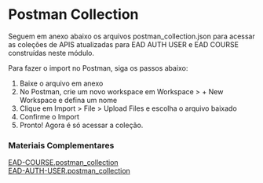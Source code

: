 # Postman Collection
Seguem em anexo abaixo os arquivos postman_collection.json para acessar as coleções de APIS atualizadas para EAD AUTH USER e EAD COURSE construídas neste módulo.

Para fazer o import no Postman, siga os passos abaixo: 

1. Baixe o arquivo em anexo 
2. No Postman, crie um novo workspace em Workspace > + New Workspace e defina um nome 
3. Clique em Import > File > Upload Files e escolha o arquivo baixado 
4. Confirme o Import 
5. Pronto! Agora é só acessar a coleção.

### Materiais Complementares
[EAD-COURSE.postman_collection](./EAD-COURSE.postman_collection.json)  
[EAD-AUTH-USER.postman_collection](./EAD-AUTH-USER.postman_collection.json)